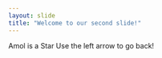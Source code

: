 ```yaml
---
layout: slide
title: "Welcome to our second slide!"
---
```

Amol is a Star
Use the left arrow to go back!
